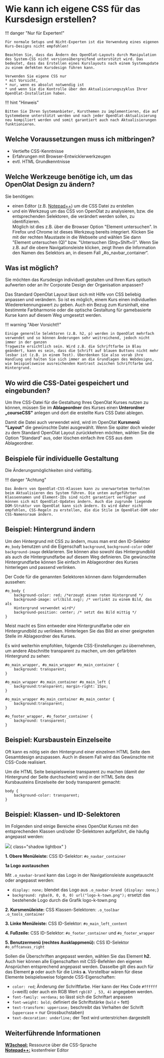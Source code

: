 # Wie kann ich eigene CSS für das Kursdesign erstellen?

!!! danger "Nur für Experten!"
	
	Für normale Setups und Nicht-Experten ist die Verwendung eines eigenen Kurs-Designs nicht empfohlen!
	
	Beachten Sie, dass das Ändern des OpenOlat-Layouts durch Manipulation des System-CSS nicht versionsübergreifend unterstützt wird. Das bedeutet, dass das Erstellen eines Kurslayouts nach einem Systemupdate zu einem defekten Kursdesign führen kann. 
	
	Verwenden Sie eigene CSS nur 
	* mit Vorsicht,
	* nur, wenn es absolut notwendig ist
	* und wenn Sie die Kontrolle über den Aktualisierungszyklus Ihrer OpenOlat-Installation haben. 

!!! hint "Hinweis"
	
	Bitten Sie Ihren Systemanbieter, Kursthemen zu implementieren, die auf Systemebene unterstützt werden und nach jeder OpenOlat-Aktualisierung neu kompiliert werden und somit garantiert auch nach Aktualisierungen funktionieren.

## Welche Voraussetzungen muss ich mitbringen?

  * Vertiefte CSS-Kenntnisse
  * Erfahrungen mit Browser-Entwicklerwerkzeugen
  * evtl. HTML Grundkenntnisse

## Welche Werkzeuge benötige ich, um das OpenOlat Design zu ändern?

Sie benötigen: 
* einen Editor (z.B. [Notepad++](https://notepad-plus-plus.org/)) um die CSS Datei zu erstellen
* und ein Werkzeug um das CSS von OpenOlat zu analysieren, bzw. die entsprechenden Selektoren, die verändert werden sollen, zu identifizieren. <br>
Möglich ist dies z.B. über die Browser Option "Element untersuchen". In Firefox und Chrome ist dieses Werkzeug bereits integriert.
Klicken Sie mit der rechten Maustaste in die Webseite und wählen Sie dann "Element untersuchen (Q)" bzw. "Untersuchen (Strg+Shift+I)". Wenn Sie z.B. auf die obere Navigationsleiste klicken, zeigt Ihnen die Information den Namen des Selektors an, in diesem Fall „#o_navbar_container“.

## Was ist möglich?

Sie möchten das Kursdesign individuell gestalten und Ihren Kurs optisch aufwerten oder an Ihr Corporate Design der Organisation anpassen?

Das Standard OpenOlat Layout lässt sich mit Hilfe von CSS beliebig anpassen und verändern. So ist es möglich, einem Kurs einen individuellen Wiedererkennungswert zu geben. Auch ein Bezug zum Kursinhalt, eine bestimmte Farbharmonie oder die optische Gestaltung für gamebasierte Kurse kann auf diesem Weg umgesetzt werden.

!!! warning "Aber Vorsicht!!"

	Einige generelle Selektoren (z.B. h2, p) werden in OpenOlat mehrfach verwendet und so können Änderungen sehr weitreichend, jedoch nicht immer in der ganzen
	Tragweite ersichtlich sein. Wird z.B. die Schriftfarbe in Blau geändert, kann es sein, dass die Schrift auf blauen Buttons nicht mehr lesbar ist (z.B. in einem Test). Überdenken Sie also vorab ihre Handlung und halten Sie sich immer an die Grundlagen des Webdesigns, wie beispielsweise ausreichenden Kontrast zwischen Schriftfarbe und Hintergrund.

## Wo wird die CSS-Datei gespeichert und eingebunden?

Um Ihre CSS-Datei für die Gestaltung Ihres OpenOlat Kurses nutzen zu können, müssen Sie im <b>Ablageordner</b> des Kurses einen <b>Unterordner „courseCSS"</b> anlegen und dort die erstellte Kurs CSS Datei ablegen. 

Damit die Datei auch verwendet wird, wird im OpenOlat <b>Kursmenü "Layout"</b> die gewünschte Datei ausgewählt. Wenn Sie später doch wieder zu dem Standard OpenOlat Layout zurückkehren möchten,
wählen Sie die Option "Standard" aus, oder löschen einfach ihre CSS aus dem Ablageordner.

## Beispiele für individuelle Gestaltung

Die Änderungsmöglichkeiten sind vielfältig.

!!! danger "Achtung"

	Das Ändern von OpenOlat-CSS-Klassen kann zu unerwartetem Verhalten beim Aktualisieren des System führen. Die unten aufgeführten Klassennamen und Element-IDs sind nicht garantiert verfügbar und können sich mit OpenOlat-Updates ändern. Auch die zugrunde liegende DOM-Struktur von OpenOlat kann sich ändern. Es wird daher nicht empfohlen, CSS-Regeln zu erstellen, die die Stile im OpenOlat-DOM oder CSS-Namensraum ändern.

## Beispiel: Hintergrund ändern

Um den Hintergrund mit CSS zu ändern, muss man erst den ID-Selektor `#o_body`
benutzen und die Eigenschaft `background`, `background-color` oder
`background-image` deklarieren. Sie können also sowohl das Hintergrundbild als
auch die Hintergrundfarbe auf diesem Weg definieren. Die gewünschte
Hintergrundfarbe können Sie einfach im Ablageordner des Kurses hinterlegen und
passend verlinken.

Der Code für die genannten Selektoren können dann folgendermaßen aussehen:  
  
	#o_body {  
		background-color: red; /*erzeugt einen roten Hintergrund */  
		background-image: url(bild.svg); /* verlinkt zu einem Bild, das als
		Hintergrund verwendet wird*/  
		background-position: center; /* setzt das Bild mittig */  
	}

Meist macht es Sinn entweder eine Hintergrundfarbe oder ein Hintergrundbild zu
verlinken. Hinterlegen Sie das Bild an einer geeigneten Stelle im Ablageordner
des Kurses.

Es wird weiterhin empfohlen, folgende CSS-Einstellungen zu übernehmen, um
andere Abschnitte transparent zu machen, um den gefärbten Hintergrund zu
sehen:

	#o_main_wrapper, #o_main_wrapper #o_main_container {  
		background: transparent;  
	}
	
	#o_main_wrapper #o_main_container #o_main_left {  
		background:transparent; margin-right: 15px;  
	}
	
	#o_main_wrapper #o_main_container #o_main_center {  
		background:transparent;  
	}
	
	#o_footer_wrapper, #o_footer_container {  
		background: transparent;  
	}  

## Beispiel: Kursbaustein Einzelseite  

Oft kann es nötig sein den Hintergrund einer einzelnen HTML Seite dem
Gesamtdesign anzupassen. Auch in diesem Fall wird das Gewünschte mit CSS-Code
realisiert.

Um die HTML Seite beispielsweise transparent zu machen (damit der Hintergrund
der Seite durchscheint) wird in der HTML Seite des Kursbausteins Einzelseite
der body transparent gemacht:  
  
	body {  
		background-color: transparent;  
	}

## Beispiel: Klassen- und ID-Selektoren

Im Folgenden sind einige Bereiche eines OpenOlat Kurses mit den entsprechenden
Klassen und/oder ID-Selektoren aufgeführt, die häufig angepasst werden:

![](assets/css_struktur.png){ class="shadow lightbox" }  
  

 **1\. Obere Menüleiste:** CSS ID-Selektor: `#o_navbar_container`

 **1a Logo austauschen**

Mit `.o_navbar-brand` kann das Logo in der Navigationsleiste ausgetauscht oder
angepasst werden:

  * `display: none;` blendet das Logo aus `.o_navbar-brand {display: none;}`
  * `background: rgba(0, 0, 0, 0) url("logo-k-town.png");` ersetzt das bestehende Logo durch die Grafik logo-k-town.png  
  

 **2\. Kursmenüleiste:** CSS Klassen-Selektoren: `.o_toolbar .o_tools_container`

 **3\. Linke Menüleiste:** CSS ID-Selektor: `#o_main_left_content`

 **4\. Fußzeile:** CSS ID-Selektor: `#o_footer_container` und `#o_footer_wrapper`

 **5\. Benutzermenü (rechtes Ausklappmenü):** CSS ID-Selektor `#o_offcanvas_right`

Sollen die Überschriften angepasst werden, wählen Sie das Element **h2.** Auch
hier können alle Eigenschaften mit CSS-Befehlen den eigenen Ansprüchen
entsprechend angepasst werden. Dasselbe gilt dies auch für das Element **p**
oder auch für die Links **a.** Vorstellbar wären für diese Elemente
beispielsweise folgende CSS-Eigenschaften:

  *  `color: red`; Änderung der Schriftfarbe. Hier kann der Hex Code `#ffffff` (=weiß) oder auch ein RGB Wert `rgb(87 , 53, 4)` angegeben werden.
  *  `font-family: verdana;` so lässt sich die Schriftart anpassen
  *  `font-weight: bold;` definiert die Schriftstärke (`bold` = fett)  
  *  `text-transform: uppercase;` beschreibt das Verhalten der Schrift (`uppercase` = nur Grossbuchstaben)
  *  `text-decoration: underline;` der Text wird unterstrichen dargestellt  

## Weiterführende Informationen

 **[W3school:](http://www.w3schools.com/css/default.asp)** Ressource über die CSS-Sprache  
 **[Notepad++:](https://notepad-plus-plus.org/)** kostenfreier Editor
